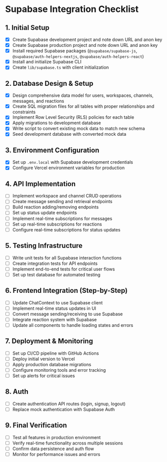 # Supabase Integration Checklist

## 1. Initial Setup
- [x] Create Supabase development project and note down URL and anon key
- [x] Create Supabase production project and note down URL and anon key
- [x] Install required Supabase packages (`@supabase/supabase-js`, `@supabase/auth-helpers-nextjs`, `@supabase/auth-helpers-react`)
- [x] Install and initialize Supabase CLI
- [x] Create `lib/supabase.ts` with client initialization

## 2. Database Design & Setup
- [x] Design comprehensive data model for users, workspaces, channels, messages, and reactions
- [x] Create SQL migration files for all tables with proper relationships and constraints
- [x] Implement Row Level Security (RLS) policies for each table
- [x] Apply migrations to development database
- [x] Write script to convert existing mock data to match new schema
- [x] Seed development database with converted mock data

## 3. Environment Configuration
- [x] Set up `.env.local` with Supabase development credentials
- [x] Configure Vercel environment variables for production

## 4. API Implementation
- [ ] Implement workspace and channel CRUD operations
- [ ] Create message sending and retrieval endpoints
- [ ] Build reaction adding/removing endpoints
- [ ] Set up status update endpoints
- [ ] Implement real-time subscriptions for messages
- [ ] Set up real-time subscriptions for reactions
- [ ] Configure real-time subscriptions for status updates

## 5. Testing Infrastructure
- [ ] Write unit tests for all Supabase interaction functions
- [ ] Create integration tests for API endpoints
- [ ] Implement end-to-end tests for critical user flows
- [ ] Set up test database for automated testing

## 6. Frontend Integration (Step-by-Step)
- [ ] Update ChatContext to use Supabase client
- [ ] Implement real-time status updates in UI
- [ ] Convert message sending/receiving to use Supabase
- [ ] Integrate reaction system with Supabase
- [ ] Update all components to handle loading states and errors

## 7. Deployment & Monitoring
- [ ] Set up CI/CD pipeline with GitHub Actions
- [ ] Deploy initial version to Vercel
- [ ] Apply production database migrations
- [ ] Configure monitoring tools and error tracking
- [ ] Set up alerts for critical issues

## 8. Auth
- [ ] Create authentication API routes (login, signup, logout)
- [ ] Replace mock authentication with Supabase Auth

## 9. Final Verification
- [ ] Test all features in production environment
- [ ] Verify real-time functionality across multiple sessions
- [ ] Confirm data persistence and auth flow
- [ ] Monitor for performance issues and errors